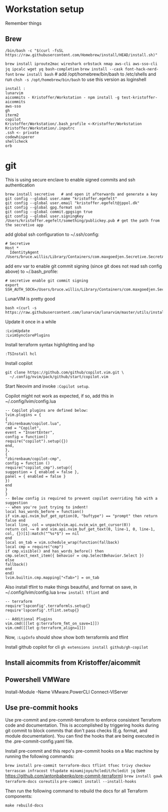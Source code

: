 # Workstation setup
Remember things

## Brew
`/bin/bash -c "$(curl -fsSL https://raw.githubusercontent.com/Homebrew/install/HEAD/install.sh)"`

`brew install iproute2mac wireshark orbstack nmap aws-cli aws-sso-cli jq ipcalc wget yq bash-completion`
`brew install --cask font-hack-nerd-font`
`brew install bash` # add /opt/homebrew/bin/bash to /etc/shells and run `chsh -s /opt/homebrew/bin/bash` to use this version as loginshell

```
install :
lunarvim
aicommits - Kristoffer/Workstation - npm install -g test-kristoffer-aicommits
aws-sso
gh
iterm2
copilot
Kristoffer/Workstation/.bash_profile <-Kristoffer/Workstation
Kristoffer/Workstation/.inputrc
.ssh <- private
codewhisperer
shellcheck
orb
```

# git
This is using secure enclave to enable signed commits and ssh authentication
```
brew install secretive   # and open it afterwards and generate a key
git config --global user.name "kristoffer.egefelt"
git config --global user.email "kristoffer.egefelt@jppol.dk"
git config --global gpg.format ssh
git config --global commit.gpgsign true
git config --global user.signingKey /Users/kristoffer.egefelt/something/publickey.pub # get the path from the secretive app
```

add global ssh configuration to ~/.ssh/config:
```
# Secretive
Host *
  IdentityAgent /Users/bruce.willis/Library/Containers/com.maxgoedjen.Secretive.SecretAgent/Data/socket.ssh
```

add env var to enable git commit signing (since git does not read ssh config above) to ~/.bash_profile:
```
# secretive enable git commit signing
export SSH_AUTH_SOCK=/Users/bruce.willis/Library/Containers/com.maxgoedjen.Secretive.SecretAgent/Data/socket.ssh
```

LunarVIM is pretty good
```
bash <(curl -s https://raw.githubusercontent.com/lunarvim/lunarvim/master/utils/installer/install.sh)
```
Update it once in a while
```
:LvimUpdate
:LvimSyncCorePlugins
```
Install terraform syntax highlighting and lsp
```
:TSInstall hcl
```
Install copilot
```
git clone https://github.com/github/copilot.vim.git \
  ~/.config/nvim/pack/github/start/copilot.vim
```

Start Neovim and invoke ```:Copilot setup```.

Copilot might not work as expected, if so, add this in ~/.config/lvim/config.lua
```
-- Copilot plugins are defined below:
lvim.plugins = {
{
"zbirenbaum/copilot.lua",
cmd = "Copilot",
event = "InsertEnter",
config = function()
require("copilot").setup({})
end,
},
{
"zbirenbaum/copilot-cmp",
config = function ()
require("copilot_cmp").setup({
suggestion = { enabled = false },
panel = { enabled = false }
})
end
}
}
-- Below config is required to prevent copilot overriding Tab with a suggestion
-- when you're just trying to indent!
local has_words_before = function()
if vim.api.nvim_buf_get_option(0, "buftype") == "prompt" then return false end
local line, col = unpack(vim.api.nvim_win_get_cursor(0))
return col ~= 0 and vim.api.nvim_buf_get_text(0, line-1, 0, line-1, col, {})[1]:match("^%s*$") == nil
end
local on_tab = vim.schedule_wrap(function(fallback)
local cmp = require("cmp")
if cmp.visible() and has_words_before() then
cmp.select_next_item({ behavior = cmp.SelectBehavior.Select })
else
fallback()
end
end)
lvim.builtin.cmp.mapping["<Tab>"] = on_tab
```

Also install tflint to make things beautiful, and format on save, in ~/.config/lvim/config.lua
```brew install tflint```
and
```
-- terraform
require'lspconfig'.terraformls.setup{}
require'lspconfig'.tflint.setup{}

-- Additional Plugins
vim.cmd([[let g:terraform_fmt_on_save=1]])
vim.cmd([[let g:terraform_align=1]])
```

Now, ```:LspInfo``` should show show both terraformls and tflint

Install github copilot for cli
```gh extensions install github/gh-copilot```


Install aicommits from Kristoffer/aicommit
---


## Powershell VMWare
Install-Module -Name VMware.PowerCLI
Connect-VIServer


## Use pre-commit hooks
Use pre-commit and pre-commit-terraform to enforce consistent Terraform code and documentation. This is accomplished by triggering hooks during git commit to block commits that don't pass checks (E.g. format, and module documentation).
You can find the hooks that are being executed in the .pre-commit-config.yaml file.

Install pre-commit and this repo's pre-commit hooks on a Mac machine by running the following commands:

`brew install pre-commit terraform-docs tflint tfsec trivy checkov terrascan infracost tfupdate minamijoyo/hcledit/hcledit jq` (see https://github.com/antonbabenko/pre-commit-terraform)
`brew install gawk terraform-docs coreutils`
`pre-commit install --install-hooks`

Then run the following command to rebuild the docs for all Terraform components:

`make rebuild-docs`

